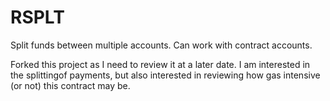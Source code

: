 # RSPLT
Split funds between multiple accounts. Can work with contract accounts.


Forked this project as I need to review it at a later date. I am interested in the splittingof payments, but also interested in reviewing how gas intensive (or not) this contract may be.
